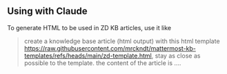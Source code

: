 ## Using with Claude

To generate HTML to be used in ZD KB articles, use it like
> create a knowledge base article (html output) with this html template
> https://raw.githubusercontent.com/mrckndt/mattermost-kb-templates/refs/heads/main/zd-template.html, stay as close as possible to the template.
> the content of the article is ....
